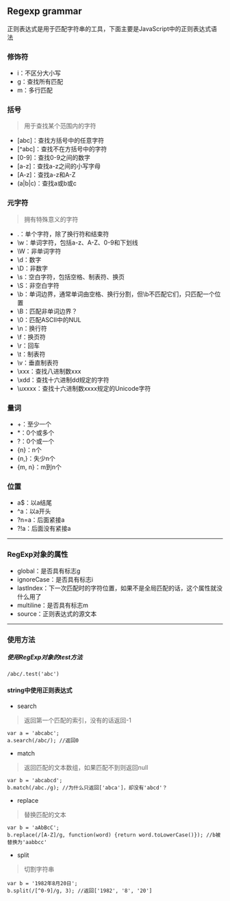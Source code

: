 ## Regexp grammar

正则表达式是用于匹配字符串的工具，下面主要是JavaScript中的正则表达式语法

### 修饰符
- i：不区分大小写
- g：查找所有匹配
- m：多行匹配

### 括号
> 用于查找某个范围内的字符

- [abc]：查找方括号中的任意字符
- [^abc]：查找不在方括号中的字符
- [0-9]：查找0-9之间的数字
- [a-z]：查找a-z之间的小写字母
- [A-z]：查找a-z和A-Z
- (a|b|c)：查找a或b或c

### 元字符
> 拥有特殊意义的字符

- .：单个字符，除了换行符和结束符
- \w：单词字符，包括a-z、A-Z、0-9和下划线
- \W：非单词字符
- \d：数字
- \D：非数字
- \s：空白字符，包括空格、制表符、换页
- \S：非空白字符
- \b：单词边界，通常单词由空格、换行分割，但\b不匹配它们，只匹配一个位置
- \B：匹配非单词边界？
- \0：匹配ASCII中的NUL
- \n：换行符
- \f：换页符
- \r：回车
- \t：制表符
- \v：垂直制表符
- \xxx：查找八进制数xxx
- \xdd：查找十六进制dd规定的字符
- \uxxxx：查找十六进制数xxxx规定的Unicode字符

### 量词
- +：至少一个
- *：0个或多个
- ?：0个或一个
- {n}：n个
- {n,}：失少n个
- {m, n}：m到n个

### 位置
- a$：以a结尾
- ^a：以a开头
- ?n=a：后面紧接a
- ?!a：后面没有紧接a

---

### RegExp对象的属性
- global：是否具有标志g
- ignoreCase：是否具有标志i
- lastIndex：下一次匹配时的字符位置，如果不是全局匹配的话，这个属性就没什么用了
- multiline：是否具有标志m
- source：正则表达式的源文本

---

### 使用方法
##### 使用RegExp对象的test方法
```
/abc/.test('abc')
```
#### string中使用正则表达式
- search  
> 返回第一个匹配的索引，没有的话返回-1

```
var a = 'abcabc';
a.search(/abc/); //返回0
```
- match  
> 返回匹配的文本数组，如果匹配不到则返回null

```
var b = 'abcabcd';
b.match(/abc./g); //为什么只返回['abca']，却没有'abcd'？
```

- replace  
> 替换匹配的文本

```
var b = 'aAbBcC';
b.replace(/[A-Z]/g, function(word) {return word.toLowerCase()}); //b被替换为'aabbcc'
```

- split  
> 切割字符串

```
var b = '1982年8月20日';
b.split(/[^0-9]/g, 3); //返回['1982', '8', '20']
```
